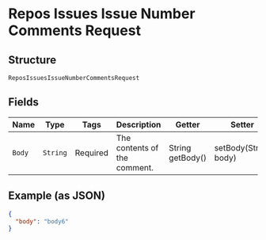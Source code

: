 
# Repos Issues Issue Number Comments Request

## Structure

`ReposIssuesIssueNumberCommentsRequest`

## Fields

| Name | Type | Tags | Description | Getter | Setter |
|  --- | --- | --- | --- | --- | --- |
| `Body` | `String` | Required | The contents of the comment. | String getBody() | setBody(String body) |

## Example (as JSON)

```json
{
  "body": "body6"
}
```

